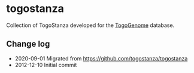 # togostanza

Collection of TogoStanza developed for the [TogoGenome](http://togogenome.org/) database.

## Change log

* 2020-09-01 Migrated from https://github.com/togostanza/togostanza
* 2012-12-10 Initial commit

